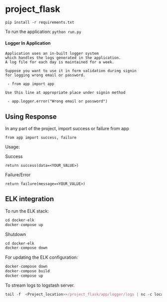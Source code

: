 # project_flask

```pip install -r requirements.txt```

To run the application:
```python run.py```

#### Logger In Application
```
Application uses an in-built logger system
which handles the logs generated in the application.
A log file for each day is maintained for a week.
``` 
```
Suppose you want to use it in form validation during signin
for logging wrong email or password.

 - from app import app

Use this line at appropriate place under signin method

 - app.logger.error("Wrong email or password")
```

## Using Response

In any part of the project, import success or failure from app

```from app import success, failure```

Usage:

Success

```return success(data=<YOUR_VALUE>)```

Failure/Error

```return failure(message=<YOUR_VALUE>)```


## ELK integration
To run the ELK stack:
```javascript
cd docker-elk
docker-compose up
```

Shutdown
```javascript
cd docker-elk
docker-compose down
```

For updating the ELK configuration:
```javascript
docker-compose down
docker-compose build
docker-compose up
```


To stream logs to logstash server.
```javascript
tail -f  <Project_location>>/project_flask/app/logger/logs | nc -c localhost 5000 -vvv
```
